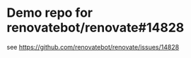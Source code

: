 # Demo repo for renovatebot/renovate#14828

see https://github.com/renovatebot/renovate/issues/14828
